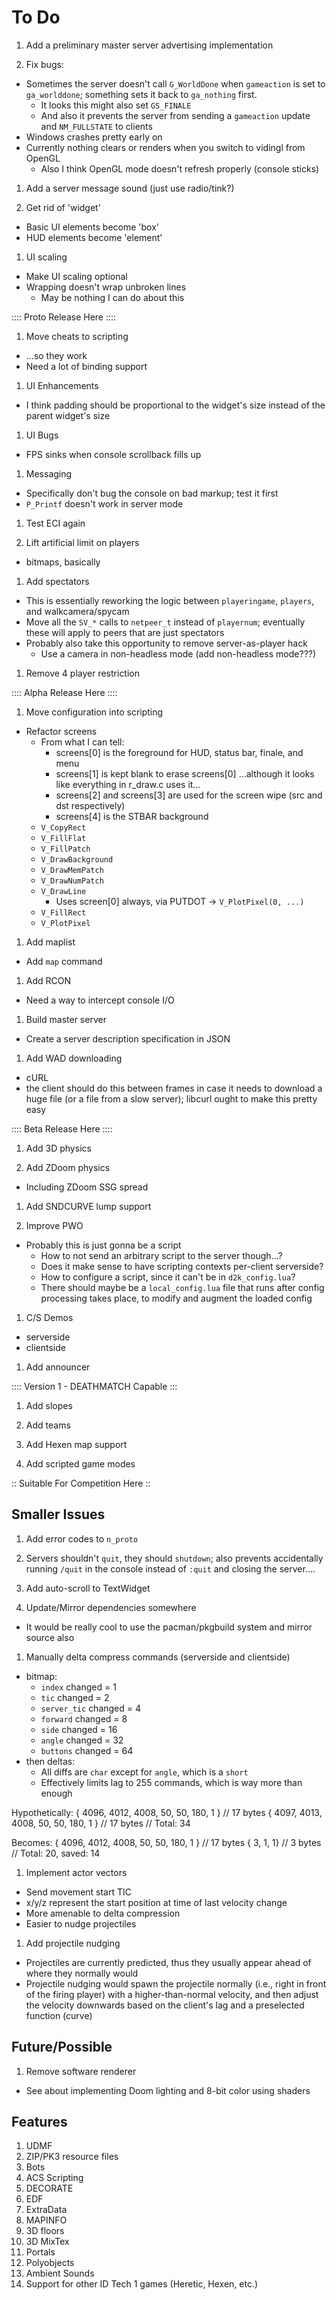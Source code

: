 # To Do

1. Add a preliminary master server advertising implementation

1. Fix bugs:
  - Sometimes the server doesn't call `G_WorldDone` when `gameaction` is set to
    `ga_worlddone`; something sets it back to `ga_nothing` first.
    - It looks this might also set `GS_FINALE`
    - And also it prevents the server from sending a `gameaction` update and
      `NM_FULLSTATE` to clients
  - Windows crashes pretty early on
  - Currently nothing clears or renders when you switch to vidingl from OpenGL
    - Also I think OpenGL mode doesn't refresh properly (console sticks)

1. Add a server message sound (just use radio/tink?)

1. Get rid of 'widget'
  - Basic UI elements become 'box'
  - HUD elements become 'element'

1. UI scaling
  - Make UI scaling optional
  - Wrapping doesn't wrap unbroken lines
    - May be nothing I can do about this

:::: Proto Release Here ::::

1. Move cheats to scripting
  - ...so they work
  - Need a lot of binding support

1. UI Enhancements
  - I think padding should be proportional to the widget's size instead of the
    parent widget's size

1. UI Bugs
  - FPS sinks when console scrollback fills up

1. Messaging
  - Specifically don't bug the console on bad markup; test it first
  - `P_Printf` doesn't work in server mode

1. Test ECI again

1. Lift artificial limit on players
  - bitmaps, basically

1. Add spectators
  - This is essentially reworking the logic between `playeringame`, `players`,
    and walkcamera/spycam
  - Move all the `SV_*` calls to `netpeer_t` instead of `playernum`; eventually
    these will apply to peers that are just spectators
  - Probably also take this opportunity to remove server-as-player hack
    - Use a camera in non-headless mode (add non-headless mode???)

1. Remove 4 player restriction

:::: Alpha Release Here ::::

1. Move configuration into scripting
  - Refactor screens
    - From what I can tell:
      - screens[0] is the foreground for HUD, status bar, finale, and menu
      - screens[1] is kept blank to erase screens[0]
        ...although it looks like everything in r_draw.c uses it...
      - screens[2] and screens[3] are used for the screen wipe (src and dst
        respectively)
      - screens[4] is the STBAR background
    - `V_CopyRect`
    - `V_FillFlat`
    - `V_FillPatch`
    - `V_DrawBackground`
    - `V_DrawMemPatch`
    - `V_DrawNumPatch`
    - `V_DrawLine`
      - Uses screen[0] always, via PUTDOT -> `V_PlotPixel(0, ...)`
    - `V_FillRect`
    - `V_PlotPixel`

1. Add maplist
  - Add `map` command

1. Add RCON
  - Need a way to intercept console I/O

1. Build master server
  - Create a server description specification in JSON

1. Add WAD downloading
  - cURL
  - the client should do this between frames in case it needs to download a
    huge file (or a file from a slow server); libcurl ought to make this
    pretty easy

:::: Beta Release Here ::::

1. Add 3D physics

1. Add ZDoom physics
  - Including ZDoom SSG spread

1. Add SNDCURVE lump support

1. Improve PWO
  - Probably this is just gonna be a script
    - How to not send an arbitrary script to the server though...?
    - Does it make sense to have scripting contexts per-client serverside?
    - How to configure a script, since it can't be in `d2k_config.lua`?
    - There should maybe be a `local_config.lua` file that runs after config
      processing takes place, to modify and augment the loaded config

1. C/S Demos
  - serverside
  - clientside

1. Add announcer

:::: Version 1 - DEATHMATCH Capable :::

1. Add slopes

1. Add teams

1. Add Hexen map support

1. Add scripted game modes

:: Suitable For Competition Here ::

## Smaller Issues

1. Add error codes to `n_proto`

1. Servers shouldn't `quit`, they should `shutdown`; also prevents accidentally
   running `/quit` in the console instead of `:quit` and closing the server....

1. Add auto-scroll to TextWidget

1. Update/Mirror dependencies somewhere
  - It would be really cool to use the pacman/pkgbuild system and mirror source
    also

1. Manually delta compress commands (serverside and clientside)
  - bitmap:
    - `index` changed      = 1
    - `tic` changed        = 2
    - `server_tic` changed = 4
    - `forward` changed    = 8
    - `side` changed       = 16
    - `angle` changed      = 32
    - `buttons` changed    = 64
  - then deltas:
    - All diffs are `char` except for `angle`, which is a `short`
    - Effectively limits lag to 255 commands, which is way more than enough

  Hypothetically:
    { 4096, 4012, 4008, 50, 50, 180, 1 } // 17 bytes
    { 4097, 4013, 4008, 50, 50, 180, 1 } // 17 bytes
                                         // Total: 34

  Becomes:
    { 4096, 4012, 4008, 50, 50, 180, 1 } // 17 bytes
    { 3, 1, 1}                           //  3 bytes
                                         // Total: 20, saved: 14

1. Implement actor vectors
  - Send movement start TIC
  - x/y/z represent the start position at time of last velocity change
  - More amenable to delta compression
  - Easier to nudge projectiles

1. Add projectile nudging
  - Projectiles are currently predicted, thus they usually appear ahead of
    where they normally would
  - Projectile nudging would spawn the projectile normally (i.e., right in
    front of the firing player) with a higher-than-normal velocity, and then
    adjust the velocity downwards based on the client's lag and a preselected
    function (curve)

## Future/Possible

1. Remove software renderer
  - See about implementing Doom lighting and 8-bit color using shaders

## Features

1. UDMF
1. ZIP/PK3 resource files
1. Bots
1. ACS Scripting
1. DECORATE
1. EDF
1. ExtraData
1. MAPINFO
1. 3D floors
1. 3D MixTex
1. Portals
1. Polyobjects
1. Ambient Sounds
1. Support for other ID Tech 1 games (Heretic, Hexen, etc.)

<!-- vi: set et ts=4 sw=4 tw=79: -->

